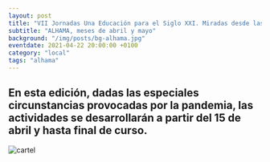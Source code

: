 ```yaml
---
layout: post
title: "VII Jornadas Una Educación para el Siglo XXI. Miradas desde las Ciencias y las Artes"
subtitle: "ALHAMA, meses de abril y mayo"
background: "/img/posts/bg-alhama.jpg"
eventdate: 2021-04-22 20:00:00 +0100
category: "local"
tags: "alhama"
---
```

## En esta edición, dadas las especiales circunstancias provocadas por la pandemia, las actividades se desarrollarán a partir del 15 de abril y hasta final de curso.  
![cartel](/img/posts/1campañapub.png)  
